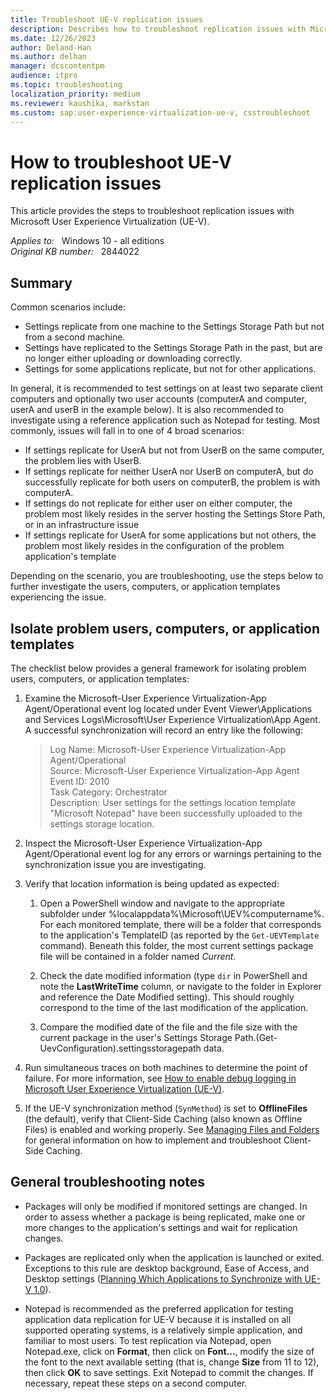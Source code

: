 ```yaml
---
title: Troubleshoot UE-V replication issues
description: Describes how to troubleshoot replication issues with Microsoft User Experience Virtualization (UE-V).
ms.date: 12/26/2023
author: Deland-Han
ms.author: delhan
manager: dcscontentpm
audience: itpro
ms.topic: troubleshooting
localization_priority: medium
ms.reviewer: kaushika, markstan
ms.custom: sap:user-experience-virtualization-ue-v, csstroubleshoot
---
```

# How to troubleshoot UE-V replication issues

This article provides the steps to troubleshoot replication issues with Microsoft User Experience Virtualization (UE-V).

_Applies to:_ &nbsp; Windows 10 - all editions  
_Original KB number:_ &nbsp; 2844022

## Summary

Common scenarios include:

- Settings replicate from one machine to the Settings Storage Path but not from a second machine.
- Settings have replicated to the Settings Storage Path in the past, but are no longer either uploading or downloading correctly.
- Settings for some applications replicate, but not for other applications.

In general, it is recommended to test settings on at least two separate client computers and optionally two user accounts (computerA and computer, userA and userB in the example below).  It is also recommended to investigate using a reference application such as Notepad for testing.  Most commonly, issues will fall in to one of 4 broad scenarios:

- If settings replicate for UserA but not from UserB on the same computer, the problem lies with UserB.
- If settings replicate for neither UserA nor UserB on computerA, but do successfully replicate for both users on computerB, the problem is with computerA.
- If settings do not replicate for either user on either computer, the problem most likely resides in the server hosting the Settings Store Path, or in an infrastructure issue
- If settings replicate for UserA for some applications but not others, the problem most likely resides in the configuration of the problem application's template

Depending on the scenario, you are troubleshooting, use the steps below to further investigate the users, computers, or application templates experiencing the issue.

## Isolate problem users, computers, or application templates

The checklist below provides a general framework for isolating problem users, computers, or application templates:

1. Examine the Microsoft-User Experience Virtualization-App Agent/Operational event log located under Event Viewer\Applications and Services Logs\Microsoft\User Experience Virtualization\App Agent. A successful synchronization will record an entry like the following:

    > Log Name: Microsoft-User Experience Virtualization-App Agent/Operational  
    Source: Microsoft-User Experience Virtualization-App Agent  
    Event ID: 2010  
    Task Category: Orchestrator  
    Description: User settings for the settings location template "Microsoft Notepad" have been successfully uploaded to the settings storage location.  

2. Inspect the Microsoft-User Experience Virtualization-App Agent/Operational event log for any errors or warnings pertaining to the synchronization issue you are investigating.

3. Verify that location information is being updated as expected:

    1. Open a PowerShell window and navigate to the appropriate subfolder under %localappdata%\Microsoft\UEV\%computername%. For each monitored template, there will be a folder that corresponds to the application's TemplateID (as reported by the `Get-UEVTemplate` command). Beneath this folder, the most current settings package file will be contained in a folder named *Current*.

    2. Check the date modified information (type `dir` in PowerShell and note the **LastWriteTime** column, or navigate to the folder in Explorer and reference the Date Modified setting). This should roughly correspond to the time of the last modification of the application.

    3. Compare the modified date of the file and the file size with the current package in the user's Settings Storage Path.(Get-UevConfiguration).settingsstoragepath data.

4. Run simultaneous traces on both machines to determine the point of failure. For more information, see [How to enable debug logging in Microsoft User Experience Virtualization (UE-V)](enable-debug-logging.md).

5. If the UE-V synchronization method (`SynMethod`) is set to **OfflineFiles** (the default), verify that Client-Side Caching (also known as Offline Files) is enabled and working properly. See [Managing Files and Folders](/previous-versions/windows/it-pro/windows-xp/bb457104(v=technet.10)) for general information on how to implement and troubleshoot Client-Side Caching.

## General troubleshooting notes

- Packages will only be modified if monitored settings are changed. In order to assess whether a package is being replicated, make one or more changes to the application's settings and wait for replication changes.

- Packages are replicated only when the application is launched or exited. Exceptions to this rule are desktop background, Ease of Access, and Desktop settings ([Planning Which Applications to Synchronize with UE-V 1.0](/microsoft-desktop-optimization-pack/uev-v1/planning-which-applications-to-synchronize-with-ue-v-10)).

- Notepad is recommended as the preferred application for testing application data replication for UE-V because it is installed on all supported operating systems, is a relatively simple application, and familiar to most users. To test replication via Notepad, open Notepad.exe, click on **Format**, then click on **Font...**, modify the size of the font to the next available setting (that is, change **Size** from 11 to 12), then click **OK** to save settings. Exit Notepad to commit the changes. If necessary, repeat these steps on a second computer.
